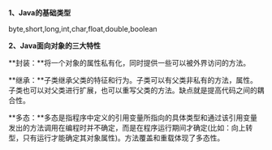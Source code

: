 **1、Java的基础类型**

byte,short,long,int,char,float,double,boolean

**2、Java面向对象的三大特性**

**封装：**将一个对象的属性私有化，同时提供一些可以被外界访问的方法。

**继承：**子类继承父类的特征和行为。子类可以有父类非私有的方法，属性。子类也可以对父类进行扩展，也可以重写父类的方法。缺点就是提高代码之间的耦合性。

**多态：**多态是指程序中定义的引用变量所指向的具体类型和通过该引用变量发出的方法调用在编程时并不确定，而是在程序运行期间才确定(比如：向上转型，只有运行才能确定其对象属性)。方法覆盖和重载体现了多态性。

